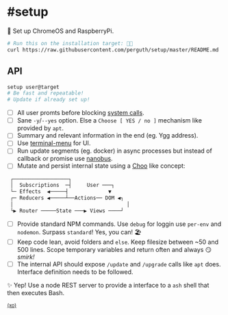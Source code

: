 # \#setup

📜 Set up ChromeOS and RaspberryPi.

```sh
# Run this on the installation target: 👩‍💻
curl https://raw.githubusercontent.com/perguth/setup/master/README.md | sudo sh
```

## API

```sh
setup user@target
# Be fast and repeatable!
# Update if already set up!
```

- [ ] All user promts before blocking [system calls](https://www.google.com/search?q=node+exec+or+spawn&rlz=1CAVNXA_enDE874&oq=node+exec+or+spawn&aqs=chrome..69i57j0l5.4637j0j7&sourceid=chrome&ie=UTF-8).
- [ ] Sane `-y`/`--yes` option. Else a `Choose [ YES / no ]` mechanism like provided by `apt`.
- [ ] Summary and relevant information in the end (eg. Ygg address).
- [ ] Use [terminal-menu](https://github.com/substack/terminal-menu) for UI.
- [ ] Run update segments (eg. docker) in async processes but instead of callback or promise use [nanobus](https://github.com/choojs/nanobus).
- [ ] Mutate and persist internal state using a [Choo](https://github.com/choojs/choo/blob/v4.0.0-6/README.md#concepts) like concept:

```sh
 ┌──────────────────┐
 │  Subscriptions  ─┤     User ───┐
 └─ Effects  ◀─────┤             ▼
 ┌─ Reducers ◀─────┴──Actions── DOM ◀┐
 │                                     │
 └▶ Router ─────State ───▶ Views ────┘
 ```
 
 - [ ] Provide standard NPM commands. Use `debug` for loggin use `per-env` and `nodemon`. Surpass `standard`! Yes, you can! 🏖️
 - [ ] Keep code lean, avoid folders and `else`. Keep filesize between ~50 and 500 lines. Scope temporary variables and return often and always 😏 *smirk!*
 - [ ] The internal API should expose `/update` and `/upgrade` calls like `apt` does. Interface definition needs to be followed.

✨ Yep! Use a node REST server to provide a interface to a `ash` shell that then executes Bash.

<sup>[(xo)](https://github.com/perguth/ethical-design-manifesto)</sup>
